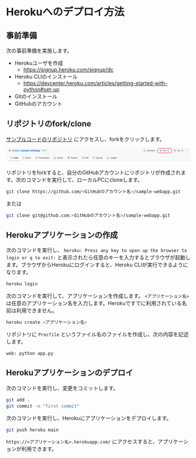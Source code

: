 # Herokuへのデプロイ方法

## 事前準備

次の事前準備を実施します。

- Herokuユーザを作成
    - https://signup.heroku.com/signup/dc
- Heroku CLIのインストール
    - https://devcenter.heroku.com/articles/getting-started-with-python#set-up
- Gitのインストール
- GitHubのアカウント

## リポジトリのfork/clone

[サンプルコードのリポジトリ](https://github.com/tsjshg/sample-webapp) にアクセスし、forkをクリックします。

![リポジトリをfork](./images/fork.png)

リポジトリをforkすると、自分のGitHubアカウントにリポジトリが作成されます。次のコマンドを実行して、ローカルPCにcloneします。

```bash
git clone https://github.com/<GitHubのアカウント名>/sample-webapp.git
```

または

```bash
git clone git@github.com:<GitHubのアカウント名>/sample-webapp.git
```

## Herokuアプリケーションの作成

次のコマンドを実行し、 `heroku: Press any key to open up the browser to login or q to exit:` と表示されたら任意のキーを入力するとブラウザが起動します。ブラウザからHerokuにログインすると、Heroku CLIが実行できるようになります。

```bash
heroku login
```

次のコマンドを実行して、アプリケーションを作成します。 `<アプリケーション名>` は任意のアプリケーション名を入力します。Herokuですでに利用されている名前は利用できません。

```bash
heroku create <アプリケーション名>
```

リポジトリに `Procfile` というファイル名のファイルを作成し、次の内容を記述します。

```
web: python app.py
```

## Herokuアプリケーションのデプロイ

次のコマンドを実行し、変更をコミットします。

```bash
git add .
git commit -m "first commit"
```

次のコマンドを実行し、Herokuにアプリケーションをデプロイします。

```bash
git push heroku main
```

`https://<アプリケーション名>.herokuapp.com/` にアクセスすると、アプリケーションが利用できます。